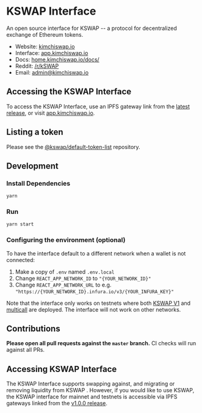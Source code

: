 # KSWAP Interface


An open source interface for KSWAP -- a protocol for decentralized exchange of Ethereum tokens.

- Website: [kimchiswap.io](https://kimchiswap.io/)
- Interface: [app.kimchiswap.io](https://app.kimchiswap.io)
- Docs: [home.kimchiswap.io/docs/](https://home.kimchiswap.io/docs/)
- Reddit: [/r/kSWAP](https://www.reddit.com/r/KSWAP/)
- Email: [admin@kimchiswap.io](mailto:admin@kimchiswap.io)

## Accessing the KSWAP Interface

To access the KSWAP Interface, use an IPFS gateway link from the
[latest release](https://github.com/Kimchiswap/kswap-interface/releases/latest), 
or visit [app.kimchiswap.io](https://app.kimchiswap.io).

## Listing a token

Please see the
[@kswap/default-token-list](https://github.com/kimchiswap/default-token-list) 
repository.

## Development

### Install Dependencies

```bash
yarn
```

### Run

```bash
yarn start
```

### Configuring the environment (optional)

To have the interface default to a different network when a wallet is not connected:

1. Make a copy of `.env` named `.env.local`
2. Change `REACT_APP_NETWORK_ID` to `"{YOUR_NETWORK_ID}"`
3. Change `REACT_APP_NETWORK_URL` to e.g. `"https://{YOUR_NETWORK_ID}.infura.io/v3/{YOUR_INFURA_KEY}"` 

Note that the interface only works on testnets where both 
[KSWAP V1](https://home.kimchiswap.io/docs/v1/smart-contracts/factory/) and 
[multicall](https://github.com/makerdao/multicall) are deployed.
The interface will not work on other networks.

## Contributions

**Please open all pull requests against the `master` branch.** 
CI checks will run against all PRs.

## Accessing KSWAP Interface 

The KSWAP Interface supports swapping against, and migrating or removing liquidity from KSWAP . However,
if you would like to use KSWAP, the KSWAP interface for mainnet and testnets is accessible via IPFS gateways 
linked from the [v1.0.0 release](https://github.com/kimchiswap/kswap-interface/releases/tag/v1.0.0).
